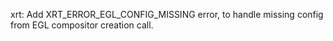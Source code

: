 xrt: Add XRT_ERROR_EGL_CONFIG_MISSING error, to handle missing config from
EGL compositor creation call.
